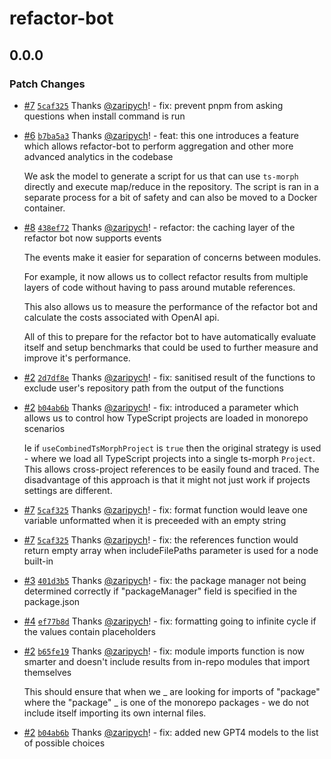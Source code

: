 # refactor-bot

## 0.0.0

### Patch Changes

-   [#7](https://github.com/zaripych/gpt-refactor-bot/pull/7) [`5caf325`](https://github.com/zaripych/gpt-refactor-bot/commit/5caf325099513b5dbe58d1fcc8b61bb060be5e14) Thanks [@zaripych](https://github.com/zaripych)! - fix: prevent pnpm from asking questions when install command is run

-   [#6](https://github.com/zaripych/gpt-refactor-bot/pull/6) [`b7ba5a3`](https://github.com/zaripych/gpt-refactor-bot/commit/b7ba5a375fb62cae6ce95ef1f8848694688c9a84) Thanks [@zaripych](https://github.com/zaripych)! - feat: this one introduces a feature which allows refactor-bot to perform aggregation and other more advanced analytics in the codebase

    We ask the model to generate a script for us that can use `ts-morph` directly and execute map/reduce in the repository. The script is ran in a separate process for a bit of safety and can also be moved to a Docker container.

-   [#8](https://github.com/zaripych/gpt-refactor-bot/pull/8) [`438ef72`](https://github.com/zaripych/gpt-refactor-bot/commit/438ef72319a914aa55bd1f9bba2523de7aba0b88) Thanks [@zaripych](https://github.com/zaripych)! - refactor: the caching layer of the refactor bot now supports events

    The events make it easier for separation of concerns between modules.

    For example, it now allows us to collect refactor results from multiple layers of code without having to pass around mutable references.

    This also allows us to measure the performance of the refactor bot and calculate the costs associated with OpenAI api.

    All of this to prepare for the refactor bot to have automatically evaluate itself and setup benchmarks that could be used to further measure and improve it's performance.

-   [#2](https://github.com/zaripych/gpt-refactor-bot/pull/2) [`2d7df8e`](https://github.com/zaripych/gpt-refactor-bot/commit/2d7df8e8d8aa66d3e3817e3865baee87556c2c70) Thanks [@zaripych](https://github.com/zaripych)! - fix: sanitised result of the functions to exclude user's repository path from the output of the functions

-   [#2](https://github.com/zaripych/gpt-refactor-bot/pull/2) [`b04ab6b`](https://github.com/zaripych/gpt-refactor-bot/commit/b04ab6bd8a6514ac41274b6eddfd54a34d61e5fb) Thanks [@zaripych](https://github.com/zaripych)! - fix: introduced a parameter which allows us to control how TypeScript projects are loaded in monorepo scenarios

    Ie if `useCombinedTsMorphProject` is `true` then the original strategy is used - where we load all TypeScript projects into a single ts-morph `Project`. This allows cross-project references to be easily found and traced. The disadvantage of this approach is that it might not just work if projects settings are different.

-   [#7](https://github.com/zaripych/gpt-refactor-bot/pull/7) [`5caf325`](https://github.com/zaripych/gpt-refactor-bot/commit/5caf325099513b5dbe58d1fcc8b61bb060be5e14) Thanks [@zaripych](https://github.com/zaripych)! - fix: format function would leave one variable unformatted when it is preceeded with an empty string

-   [#7](https://github.com/zaripych/gpt-refactor-bot/pull/7) [`5caf325`](https://github.com/zaripych/gpt-refactor-bot/commit/5caf325099513b5dbe58d1fcc8b61bb060be5e14) Thanks [@zaripych](https://github.com/zaripych)! - fix: the references function would return empty array when includeFilePaths parameter is used for a node built-in

-   [#3](https://github.com/zaripych/gpt-refactor-bot/pull/3) [`401d3b5`](https://github.com/zaripych/gpt-refactor-bot/commit/401d3b5a7094d614386cfe8213df4bc03b913f45) Thanks [@zaripych](https://github.com/zaripych)! - fix: the package manager not being determined correctly if "packageManager" field is specified in the package.json

-   [#4](https://github.com/zaripych/gpt-refactor-bot/pull/4) [`ef77b8d`](https://github.com/zaripych/gpt-refactor-bot/commit/ef77b8dea6125709d6faea03c3225f8dcd6fbd90) Thanks [@zaripych](https://github.com/zaripych)! - fix: formatting going to infinite cycle if the values contain placeholders

-   [#2](https://github.com/zaripych/gpt-refactor-bot/pull/2) [`b65fe19`](https://github.com/zaripych/gpt-refactor-bot/commit/b65fe194762509efa23687bce46f086a5d5740ab) Thanks [@zaripych](https://github.com/zaripych)! - fix: module imports function is now smarter and doesn't include results from in-repo modules that import themselves

    This should ensure that when we _ are looking for imports of "package" where the "package" _ is one of the monorepo packages - we do not include itself importing its own internal files.

-   [#2](https://github.com/zaripych/gpt-refactor-bot/pull/2) [`b04ab6b`](https://github.com/zaripych/gpt-refactor-bot/commit/b04ab6bd8a6514ac41274b6eddfd54a34d61e5fb) Thanks [@zaripych](https://github.com/zaripych)! - fix: added new GPT4 models to the list of possible choices
